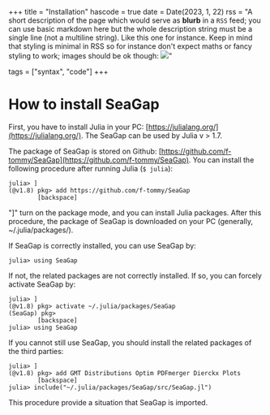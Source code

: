 +++
title = "Installation"
hascode = true
date = Date(2023, 1, 22)
rss = "A short description of the page which would serve as **blurb** in a `RSS` feed; you can use basic markdown here but the whole description string must be a single line (not a multiline string). Like this one for instance. Keep in mind that styling is minimal in RSS so for instance don't expect maths or fancy styling to work; images should be ok though: ![](https://upload.wikimedia.org/wikipedia/en/3/32/Rick_and_Morty_opening_credits.jpeg)"

tags = ["syntax", "code"]
+++


# How to install SeaGap

First, you have to install Julia in your PC: [https://julialang.org/](https://julialang.org/).
The SeaGap can be used by Julia v > 1.7.

The package of SeaGap is stored on Github: [https://github.com/f-tommy/SeaGap](https://github.com/f-tommy/SeaGap).
You can install the following procedure after running Julia (`$ julia`):

```julia-repl
julia> ]
(@v1.8) pkg> add https://github.com/f-tommy/SeaGap
        [backspace]
```

"]" turn on the package mode, and you can install Julia packages.
After this procedure, the package of SeaGap is downloaded on your PC (generally,  ~/.julia/packages/).

If SeaGap is correctly installed, you can use SeaGap by:

```julia-repl
julia> using SeaGap
```

If not, the related packages are not correctly installed.
If so, you can forcely activate SeaGap by:

```julia-repl
julia> ]
(@v1.8) pkg> activate ~/.julia/packages/SeaGap
(SeaGap) pkg> 
        [backspace]
julia> using SeaGap
```

If you cannot still use SeaGap, you should install the related packages of the third parties:
```julia-repl
julia> ]
(@v1.8) pkg> add GMT Distributions Optim PDFmerger Dierckx Plots
        [backspace]
julia> include("~/.julia/packages/SeaGap/src/SeaGap.jl")
```

This procedure provide a situation that SeaGap is imported.
 
